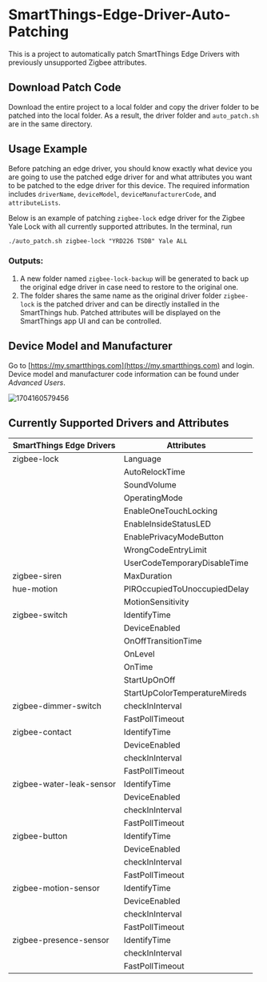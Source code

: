 # SmartThings-Edge-Driver-Auto-Patching
This is a project to automatically patch SmartThings Edge Drivers with previously unsupported Zigbee attributes.


## Download Patch Code 
Download the entire project to a local folder and copy the driver folder to be patched into the local folder. As a result, the driver folder and `auto_patch.sh` are in the same directory.
<!---
The resulting directory tree should be as follows:
```
local-folder
├── cap-patches
│   ├── button_patch.lua
│   ├── contact_patch.lua
│   ├── dimmer_patch.lua
│   ├── hue_patch.lua
│   ├── lock_patch.lua
│   ├── motion_patch.lua
│   ├── presence_patch.lua
│   ├── siren_patch.lua
│   ├── switch_patch.lua
│   └── water_patch.lua
├── subdrivers
│   ├── button-patch
|       └── init.lua
│   ├── contact-patch
|       └── init.lua
│   ├── dimmer-patch
|       └── init.lua
│   ├── hue-patch
|       └── init.lua
│   ├── lock-patch
|       └── init.lua
│   ├── motion-patch
|       └── init.lua
│   ├── presence-patch
|       └── init.lua
│   ├── siren-patch
|       └── init.lua
│   ├── switch-patch
|       └── init.lua
│   └── water-patch
|       └── init.lua
├── auto_patch.sh
├── 1_patch_profiles.py
├── 2_patch_handlers.py
├── 3_patch_subdriver.py
├── custom_capability_list.config
├── driver2patch.config
└── zigbee-lock            <-- This is the SmartThings edge driver to be patched
```
--->

## Usage Example
Before patching an edge driver, you should know exactly what device you are going to use the patched edge driver for and what attributes you want to be patched to the edge driver for this device. 
The required information includes `driverName`, `deviceModel`, `deviceManufacturerCode`, and `attributeLists`.

Below is an example of patching `zigbee-lock` edge driver for the Zigbee Yale Lock with all currently supported attributes. In the terminal, run
```
./auto_patch.sh zigbee-lock "YRD226 TSDB" Yale ALL
```

### Outputs:
1. A new folder named `zigbee-lock-backup` will be generated to back up the original edge driver in case need to restore to the original one. 
2. The folder shares the same name as the original driver folder `zigbee-lock` is the patched driver and can be directly installed in the SmartThings hub. Patched attributes will be displayed on the SmartThings app UI and can be controlled.

## Device Model and Manufacturer
Go to [https://my.smartthings.com](https://my.smartthings.com) and login. Device model and manufacturer code information can be found under *Advanced Users*. 

![1704160579456](https://github.com/XueningXu/SmartThings-Edge-Driver-Auto-Patching/assets/47044598/7806bb39-9751-47f2-9a0a-58e651aa2445)


## Currently Supported Drivers and Attributes

| SmartThings Edge Drivers | Attributes |
| --- | --- |
| zigbee-lock | Language |
|             | AutoRelockTime |
|             | SoundVolume |
|             | OperatingMode |
|             | EnableOneTouchLocking |
|             | EnableInsideStatusLED |
|             | EnablePrivacyModeButton |
|             | WrongCodeEntryLimit |
|             | UserCodeTemporaryDisableTime |
| zigbee-siren | MaxDuration |
| hue-motion | PIROccupiedToUnoccupiedDelay |
|            | MotionSensitivity |
| zigbee-switch | IdentifyTime |
|               | DeviceEnabled |
|               | OnOffTransitionTime |
|               | OnLevel |
|               | OnTime |
|               | StartUpOnOff |
|               | StartUpColorTemperatureMireds |
| zigbee-dimmer-switch | checkInInterval |
|                      | FastPollTimeout |
| zigbee-contact | IdentifyTime |
|                | DeviceEnabled |
|                | checkInInterval |
|                | FastPollTimeout |
| zigbee-water-leak-sensor | IdentifyTime |
|                          | DeviceEnabled |
|                          | checkInInterval |
|                          | FastPollTimeout |
| zigbee-button | IdentifyTime |
|               | DeviceEnabled |
|               | checkInInterval |
|               | FastPollTimeout |
| zigbee-motion-sensor | IdentifyTime |
|                      | DeviceEnabled |
|                      | checkInInterval |
|                      | FastPollTimeout |
| zigbee-presence-sensor | IdentifyTime |
|                        | checkInInterval |
|                        | FastPollTimeout |


